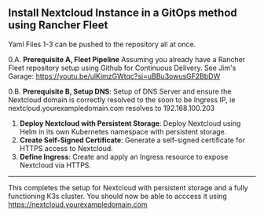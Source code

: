 ## Install Nextcloud Instance in a GitOps method using Rancher Fleet

Yaml Files 1-3 can be pushed to the repository all at once.

0.A. **Prerequisite A, Fleet Pipeline** Assuming you already have a Rancher Fleet repository setup using Github for Continuous Delivery. See Jim's Garage: https://youtu.be/ulKimzGWtqc?si=uBBu3owusGF2BbDW

0.B. **Prerequisite B, Setup DNS**: Setup of DNS Server and ensure the Nextcloud domain is correctly resolved to the soon to be Ingress IP, ie nextcloud.yourexampledomain.com resolves to 192.168.100.203

1. **Deploy Nextcloud with Persistent Storage**: Deploy Nextcloud using Helm in its own Kubernetes namespace with persistent storage.
2. **Create Self-Signed Certificate**: Generate a self-signed certificate for HTTPS access to Nextcloud.
3. **Define Ingress**: Create and apply an Ingress resource to expose Nextcloud via HTTPS.

---

This completes the setup for Nextcloud with persistent storage and a fully functioning K3s cluster. You should now be able to acccess it using https://nextcloud.yourexampledomain.com
